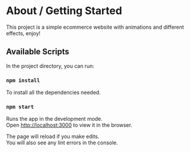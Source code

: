 # About / Getting Started

This project is a simple ecommerce website with animations and different effects, enjoy!

## Available Scripts

In the project directory, you can run:

### `npm install`

To install all the dependencies needed.

### `npm start`

Runs the app in the development mode.\
Open [http://localhost:3000](http://localhost:3000) to view it in the browser.

The page will reload if you make edits.\
You will also see any lint errors in the console.
